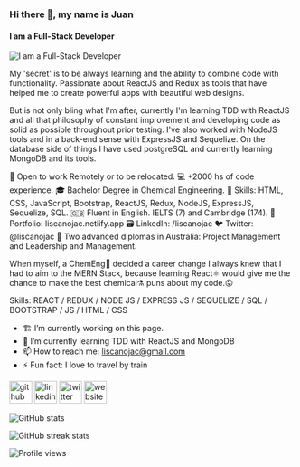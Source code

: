 ### Hi there 👋, my name is Juan
#### I am a Full-Stack Developer
![I am a Full-Stack Developer](https://document-export.canva.com/JcAks/DAExcOJcAks/91/thumbnail/0001.png?X-Amz-Algorithm=AWS4-HMAC-SHA256&X-Amz-Credential=AKIAQYCGKMUHWDTJW6UD%2F20211202%2Fus-east-1%2Fs3%2Faws4_request&X-Amz-Date=20211202T072804Z&X-Amz-Expires=69670&X-Amz-Signature=3969ab294aa28031c47698d55ed541f2f96a0afb326f488b192ba6f1f29c33ac&X-Amz-SignedHeaders=host&response-expires=Fri%2C%2003%20Dec%202021%2002%3A49%3A14%20GMT)

My 'secret' is to be always learning and the ability to combine code with functionality. Passionate about ReactJS and Redux as tools that have helped me to create powerful apps with beautiful web designs.

But is not only bling what I'm after, currently I'm learning TDD with ReactJS and all that philosophy of constant improvement and developing code as solid as possible throughout prior testing. I've also worked with NodeJS tools and in a back-end sense with ExpressJS and Sequelize. On the database side of things I have used postgreSQL and currently learning MongoDB and its tools.

:electric_plug: Open to work Remotely or to be relocated.
:computer: +2000 hs of code experience.
:mortar_board: Bachelor Degree in Chemical Engineering.
:muscle: Skills: HTML, CSS, JavaScript, Bootstrap, ReactJS, Redux, NodeJS, ExpressJS, Sequelize, SQL.
:gb: Fluent in English. IELTS (7) and Cambridge (174).
:briefcase: Portfolio: liscanojac.netlify.app
:card_file_box: LinkedIn: /liscanojac
:bird: Twitter: @liscanojac
:koala: Two advanced diplomas in Australia: Project Management and Leadership and Management.

When myself, a ChemEng🥼 decided a career change I always knew that I had to aim to the MERN Stack, because learning React:atom_symbol: would give me the chance to make the best chemical⚗️ puns about my code.:stuck_out_tongue:

Skills: REACT / REDUX / NODE JS / EXPRESS JS / SEQUELIZE / SQL / BOOTSTRAP / JS / HTML / CSS

- 🏗️ I’m currently working on this page. 
- 🌱 I’m currently learning TDD with ReactJS and MongoDB 
- 📫 How to reach me: liscanojac@gmail.com 
- ⚡ Fun fact: I love to travel by train 


[<img src='https://cdn.jsdelivr.net/npm/simple-icons@3.0.1/icons/github.svg' alt='github' height='40'>](https://github.com/liscanojac)  [<img src='https://cdn.jsdelivr.net/npm/simple-icons@3.0.1/icons/linkedin.svg' alt='linkedin' height='40'>](https://www.linkedin.com/in/liscanojac/)  [<img src='https://cdn.jsdelivr.net/npm/simple-icons@3.0.1/icons/twitter.svg' alt='twitter' height='40'>](https://twitter.com/liscanojac)  [<img src='https://cdn.jsdelivr.net/npm/simple-icons@3.0.1/icons/icloud.svg' alt='website' height='40'>](liscanojac.netlify.app)  

![GitHub stats](https://github-readme-stats.vercel.app/api?username=liscanojac&show_icons=true)  

![GitHub streak stats](https://github-readme-streak-stats.herokuapp.com/?user=liscanojac)  

![Profile views](https://gpvc.arturio.dev/liscanojac)  




